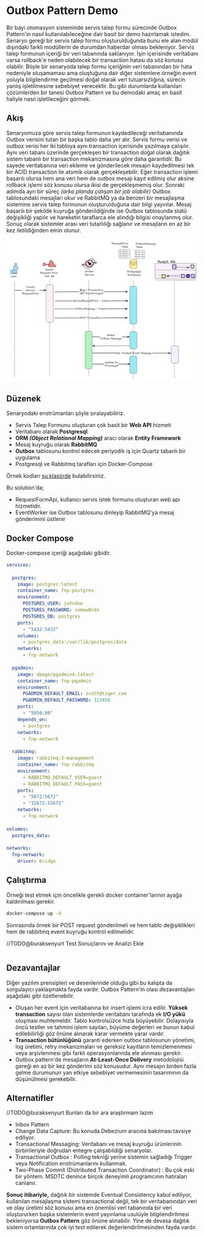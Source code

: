 # Outbox Pattern Demo

Bir bayi otomasyon sisteminde servis talep formu sürecinde Outbox Pattern'in nasıl kullanılabileceğine dair basit bir demo hazırlamak istedim. Senaryo gereği bir servis talep formu oluşturulduğunda bunu ele alan modül dışındaki farklı modüllerin de durumdan haberdar olması bekleniyor. Servis talep formunun içeriği bir veri tabanında saklanıyor. İşin içerisinde veritabanı varsa rollback'e neden olabilecek bir transaction hatası da söz konusu olabilir. Böyle bir senaryoda talep formu içeriğinin veri tabanından bir hata nedeniyle oluşamaması ama oluştuğuna dair diğer sistemlere örneğin event yoluyla bilgilendirme geçilmesi doğal olarak veri tutuarsızlığına, sürecin yanlış işletilmesine sebebiyet verecektir. Bu gibi durumlarda kullanılan çözümlerden bir tanesi Outbox Pattern ve bu demodaki amaç en basit haliyle nasıl işletileceğini görmek.

## Akış

Senaryomuza göre servis talep formunun kaydedileceği veritabanında Outbox verisini tutan bir başka tablo daha yer alır. Servis formu verisi ve outbox verisi her iki tabloya aynı transaction içerisinde yazılmaya çalışılır. Aynı veri tabanı üzerinde gerçekleşen bir transaction doğal olarak dağıtık sistem tabanlı bir transaction mekanizmasına göre daha garantidir. Bu sayede veritabanına veri ekleme ve gönderilecek mesajın kaydedilmesi tek bir ACID transaction ile atomik olarak gerçekleşebilir. Eğer transaction işlemi başarılı olursa hem ana veri hem de outbox mesajı kayıt edilmiş olur aksine rollback işlemi söz konusu olursa ikisi de gerçekleşmemiş olur. Sonraki adımda ayrı bir süreç _(arka planda çalışan bir job olabilir)_ Outbox tablosundaki mesajları okur ve RabbitMQ ya da benzeri bir mesajlaşma sistemine servis talep formunun oluşturulduğuna dair bilgi yayınlar. Mesaj başarılı bir şekilde kuyruğa gönderildiğinde ise Outbox tablosunda statü değişikliği yapılır ve hareketin taraflarca ele alındığı bilgisi onaylanmış olur. Sonuç olarak sistemler arası veri tutarlılığı sağlanır ve mesajların en az bir kez iletildiğinden emin olunur.

![Outbox Sequence Diagram](../images/OutboxSequenceDiagram.png)

## Düzenek

Senaryodaki enstrümanları şöyle sıralayabiliriz.

- Servis Talep Formunu oluşturan çok basit bir **Web API** hizmeti
- Veritabanı olarak **Postgresql** 
- **ORM _(Object Relational Mapping)_** aracı olarak **Entity Framework**
- Mesaj kuyruğu olarak **RabbitMQ**
- **Outbox** tablosunu kontrol edecek periyodik iş için Quartz tabanlı bir uygulama
- Postgresql ve Rabbitmq tarafları için Docker-Compose 

Örnek kodları [şu klasörde](../src/OutboxDemo/) bulabilirsiniz.

Bu solution'da;

- RequestFormApi, kullanıcı servis istek formunu oluşturan web api hizmetidir.
- EventWorker ise Outbox tablosunu dinleyip RabbitMQ'ya mesaj gönderimini üstlenir

## Docker Compose

Docker-compose içeriği aşağıdaki gibidir.

```yaml
services:

  postgres:
    image: postgres:latest
    container_name: fnp-postgres
    environment:
      POSTGRES_USER: johndoe
      POSTGRES_PASSWORD: somew0rds
      POSTGRES_DB: postgres
    ports:
      - "5432:5432"
    volumes:
      - postgres_data:/var/lib/postgres/data
    networks:
      - fnp-network

  pgadmin:
    image: dpage/pgadmin4:latest
    container_name: fnp-pgadmin
    environment:
      PGADMIN_DEFAULT_EMAIL: scoth@tiger.com
      PGADMIN_DEFAULT_PASSWORD: 123456
    ports:
      - "5050:80"
    depends_on:
      - postgres
    networks:
      - fnp-network

  rabbitmq:
    image: rabbitmq:3-management
    container_name: fnp-rabbitmq
    environment:
      - RABBITMQ_DEFAULT_USER=guest
      - RABBITMQ_DEFAULT_PASS=guest
    ports:
      - "5672:5672"
      - "15672:15672" 
    networks:
      - fnp-network

volumes:
  postgres_data:

networks:
  fnp-network:
    driver: bridge
```

## Çalıştırma

Örneği test etmek için öncelikle gerekli docker container'larının ayağa kaldırılması gerekir.

```bash
docker-compose up -d
```

Sonrasında örnek bir POST request gönderilmeli ve hem tablo değişiklikleri hem de rabbitmq event kuyruğu kontrol edilmelidir.

//TODO@buraksenyurt Test Sonuçlarını ve Analizi Ekle

```bash

```

## Dezavantajlar

Diğer yazılım prensipleri ve desenlerinde olduğu gibi bu kalıpta da sorgulayıcı yaklaşmakta fayda vardır. Outbox Pattern'in olası dezavantajları aşağıdaki gibi özetlenebilir.

- Oluşan her event için veritabanına bir insert işlemi icra edilir. **Yüksek transaction** sayısı olan sistemlerde veritabanı tarafında ek **I/O yükü** oluşması muhtemeldir. Tablo kontrolsüzce hızla büyüyebilir. Dolayısıyla öncü testler ve tahmini işlem sayıları, büyüme değerleri ve bunun kabul edilebilirliği göz önüne alınarak karar vermekte yarar vardır.
- **Transaction bütünlüğünü** garanti ederken outbox tablosunun yönetimi, log üretimi, retry mekanizmaları ve gereksiz kayıtların temizlemenmesi veya arşivlenmesi gibi farklı operasyonlarında ele alınması gerekir.
- Outbox pattern'de mesajların **At-Least-Once Delivery** metodolojisi gereği en az bir kez gönderimi söz konusudur. Aynı mesajın birden fazla gelme durumunun yan etkiye sebebiyet vermemesinin tasarımının da düşünülmesi gerekebilir.

## Alternatifler

//TODO@buraksenyurt Bunları da bir ara araştırmam lazım

- Inbox Pattern
- Change Data Capture: Bu konuda Debezium aracına bakılması tavsiye ediliyor.
- Transactional Messaging: Veritabanı ve mesaj kuyruğu ürünlerinin birbirileriyle doğrudan entegre çalışabildiği senaryolar.
- Transactional Outbox : Polling tekniği yerine sistemin sağladığı Trigger veya Notification enstrümanlarını kullanmak.
- Two-Phase Commit (Distributed Transaction Coordinator) : Bu çok eski bir yöntem. MSDTC denince birçok deneyimli programcının hatıraları canlanır.

**Sonuç itibariyle,** dağıtık bir sistemde Eventual Consistency kabul ediliyor, kullanılan mesajlaşma sistemi transactional değil, tek bir veritabanından veri ve olay üretimi söz konusu ama en önemlisi veri tabanında bir veri oluştururken başka sistemlerin event yayınlama usulüyle bilgilendirilmesi bekleniyorsa **Outbox Pattern** göz önüne alınabilir. Yine de devasa dağıtık sistem ortamlarında çok iyi test edilerek değerlendirilmesinden fayda vardır. 